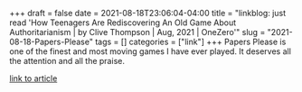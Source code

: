+++draft = falsedate = 2021-08-18T23:06:04-04:00title = "linkblog: just read 'How Teenagers Are Rediscovering An Old Game About Authoritarianism | by Clive Thompson | Aug, 2021 | OneZero'"slug = "2021-08-18-Papers-Please"tags = []categories = ["link"]+++Papers Please is one of the finest and most moving games I have ever played. It deserves all the attention and all the praise. [link to article](https://onezero.medium.com/how-teenagers-are-rediscovering-an-old-game-about-authoritarianism-8346d7b7c295)